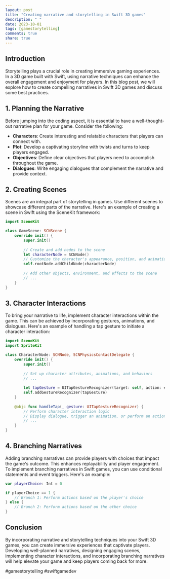 ```yaml
---
layout: post
title: "Creating narrative and storytelling in Swift 3D games"
description: " "
date: 2023-10-01
tags: [gamestorytelling]
comments: true
share: true
---
```


## Introduction

Storytelling plays a crucial role in creating immersive gaming experiences. In a 3D game built with Swift, using narrative techniques can enhance the overall engagement and enjoyment for players. In this blog post, we will explore how to create compelling narratives in Swift 3D games and discuss some best practices.

## 1. Planning the Narrative

Before jumping into the coding aspect, it is essential to have a well-thought-out narrative plan for your game. Consider the following:

- **Characters**: Create interesting and relatable characters that players can connect with.
- **Plot**: Develop a captivating storyline with twists and turns to keep players engaged.
- **Objectives**: Define clear objectives that players need to accomplish throughout the game.
- **Dialogues**: Write engaging dialogues that complement the narrative and provide context.

## 2. Creating Scenes

Scenes are an integral part of storytelling in games. Use different scenes to showcase different parts of the narrative. Here's an example of creating a scene in Swift using the SceneKit framework:

```swift
import SceneKit

class GameScene: SCNScene {
    override init() {
        super.init()
        
        // Create and add nodes to the scene
        let characterNode = SCNNode()
        // Customize the character's appearance, position, and animations
        self.rootNode.addChildNode(characterNode)
        
        // Add other objects, environment, and effects to the scene
        // ...
    }
}
```

## 3. Character Interactions

To bring your narrative to life, implement character interactions within the game. This can be achieved by incorporating gestures, animations, and dialogues. Here's an example of handling a tap gesture to initiate a character interaction:

```swift
import SceneKit
import SpriteKit

class CharacterNode: SCNNode, SCNPhysicsContactDelegate {
    override init() {
        super.init()
        
        // Set up character attributes, animations, and behaviors
        // ...
        
        let tapGesture = UITapGestureRecognizer(target: self, action: #selector(handleTap(_:)))
        self.addGestureRecognizer(tapGesture)
    }
    
    @objc func handleTap(_ gesture: UITapGestureRecognizer) {
        // Perform character interaction logic
        // Display dialogue, trigger an animation, or perform an action
        // ...
    }
}
```

## 4. Branching Narratives

Adding branching narratives can provide players with choices that impact the game's outcome. This enhances replayability and player engagement. To implement branching narratives in Swift games, you can use conditional statements and event triggers. Here's an example:

```swift
var playerChoice: Int = 0

if playerChoice == 1 {
    // Branch 1: Perform actions based on the player's choice
} else {
    // Branch 2: Perform actions based on the other choice
}
```

## Conclusion

By incorporating narrative and storytelling techniques into your Swift 3D games, you can create immersive experiences that captivate players. Developing well-planned narratives, designing engaging scenes, implementing character interactions, and incorporating branching narratives will help elevate your game and keep players coming back for more.

#gamestorytelling #swiftgamedev